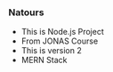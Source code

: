 ### Natours

-   This is Node.js Project
-   From JONAS Course
-   This is version 2
-   MERN Stack
